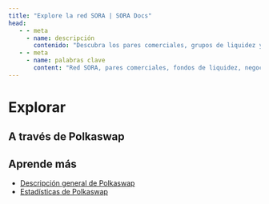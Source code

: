```yaml
---
title: "Explore la red SORA | SORA Docs"
head:
   - - meta
     - name: descripción
       contenido: "Descubra los pares comerciales, grupos de liquidez y opciones comerciales avanzadas disponibles. Descubra cómo Polkaswap permite a los usuarios comerciar y proporcionar liquidez de manera segura y eficiente dentro del ecosistema SORA"
   - - meta
     - name: palabras clave
       content: "Red SORA, pares comerciales, fondos de liquidez, negociación avanzada"
---
```


# Explorar

## A través de Polkaswap

<!-- @include: snippet-explore-polkaswap.md -->

## Aprende más

- [Descripción general de Polkaswap](./polkaswap.md)
- [Estadísticas de Polkaswap](./statistics-polkaswap.md)

